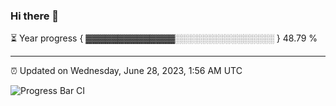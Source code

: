 ### Hi there 👋

⏳ Year progress { ▓▓▓▓▓▓▓▓▓▓▓▓▓▓░░░░░░░░░░░░░░░░ } 48.79 %

---

⏰ Updated on Wednesday, June 28, 2023, 1:56 AM UTC

![Progress Bar CI](https://github.com/arthurbuhl/arthurbuhl/workflows/Progress%20Bar%20CI/badge.svg)
